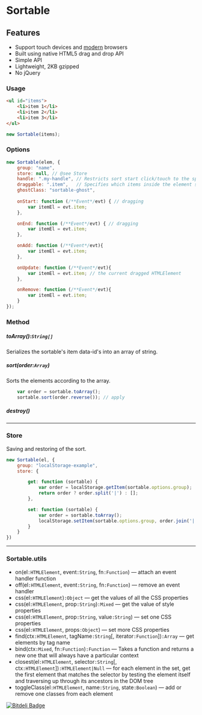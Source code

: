 # Sortable


## Features
* Support touch devices and [modern](http://caniuse.com/#search=drag) browsers
* Built using native HTML5 drag and drop API
* Simple API
* Lightweight, 2KB gzipped
* No jQuery


### Usage
```html
<ul id="items">
	<li>item 1</li>
	<li>item 2</li>
	<li>item 3</li>
</ul>
```

```js
new Sortable(items);
```


### Options
```js
new Sortable(elem, {
	group: "name",
	store: null, // @see Store
	handle: ".my-handle", // Restricts sort start click/touch to the specified element
	draggable: ".item",   // Specifies which items inside the element should be sortable
	ghostClass: "sortable-ghost",
	
	onStart: function (/**Event*/evt) { // dragging
		var itemEl = evt.item;
	},

	onEnd: function (/**Event*/evt) { // dragging
		var itemEl = evt.item;
	},

	onAdd: function (/**Event*/evt){
		var itemEl = evt.item;
	},

	onUpdate: function (/**Event*/evt){
		var itemEl = evt.item; // the current dragged HTMLElement
	},

	onRemove: function (/**Event*/evt){
		var itemEl = evt.item;
	}
});
```


### Method

##### toArray():`String[]`
Serializes the sortable's item data-id's into an array of string.


##### sort(order:`Array`)
Sorts the elements according to the array.
```js
	var order = sortable.toArray();
	sortable.sort(order.reverse()); // apply
```


##### destroy()


---


### Store
Saving and restoring of the sort.

```js
new Sortable(el, {
	group: "localStorage-example",
	store: {

		get: function (sortable) {
			var order = localStorage.getItem(sortable.options.group);
			return order ? order.split('|') : [];
		},

		set: function (sortable) {
			var order = sortable.toArray();
			localStorage.setItem(sortable.options.group, order.join('|'));
		}
	}
})
```



---



### Sortable.utils
* on(el`:HTMLElement`, event`:String`, fn`:Function`) — attach an event handler function
* off(el`:HTMLElement`, event`:String`, fn`:Function`) — remove an event handler
* css(el`:HTMLElement`)`:Object` — get the values of all the CSS properties
* css(el`:HTMLElement`, prop`:String`)`:Mixed` — get the value of style properties
* css(el`:HTMLElement`, prop`:String`, value`:String`) — set one CSS properties
* css(el`:HTMLElement`, props`:Object`) — set more CSS properties
* find(ctx`:HTMLElement`, tagName`:String`[, iterator`:Function`])`:Array` — get elements by tag name
* bind(ctx`:Mixed`, fn`:Function`)`:Function` — Takes a function and returns a new one that will always have a particular context
* closest(el`:HTMLElement`, selector`:String`[, ctx`:HTMLElement`])`:HTMLElement|Null` — for each element in the set, get the first element that matches the selector by testing the element itself and traversing up through its ancestors in the DOM tree
* toggleClass(el`:HTMLElement`, name`:String`, state`:Boolean`) — add or remove one classes from each element


[![Bitdeli Badge](https://d2weczhvl823v0.cloudfront.net/RubaXa/sortable/trend.png)](https://bitdeli.com/free "Bitdeli Badge")

